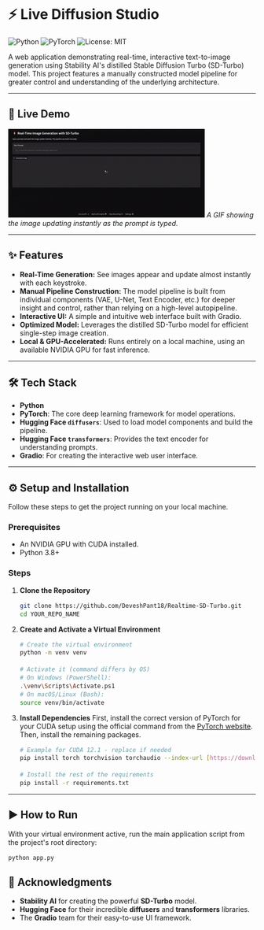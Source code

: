 # ⚡ Live Diffusion Studio

![Python](https://img.shields.io/badge/Python-3.12-blue.svg) ![PyTorch](https://img.shields.io/badge/PyTorch-2.5-orange.svg) ![License: MIT](https://img.shields.io/badge/License-MIT-yellow.svg)

A web application demonstrating real-time, interactive text-to-image generation using Stability AI's distilled Stable Diffusion Turbo (SD-Turbo) model. This project features a manually constructed model pipeline for greater control and understanding of the underlying architecture.

---

## 🚀 Live Demo

![App Demo GIF](demo.gif)
*A GIF showing the image updating instantly as the prompt is typed.*

---

## ✨ Features

-   **Real-Time Generation:** See images appear and update almost instantly with each keystroke.
-   **Manual Pipeline Construction:** The model pipeline is built from individual components (VAE, U-Net, Text Encoder, etc.) for deeper insight and control, rather than relying on a high-level autopipeline.
-   **Interactive UI:** A simple and intuitive web interface built with Gradio.
-   **Optimized Model:** Leverages the distilled SD-Turbo model for efficient single-step image creation.
-   **Local & GPU-Accelerated:** Runs entirely on a local machine, using an available NVIDIA GPU for fast inference.

---

## 🛠️ Tech Stack

-   **Python**
-   **PyTorch**: The core deep learning framework for model operations.
-   **Hugging Face `diffusers`**: Used to load model components and build the pipeline.
-   **Hugging Face `transformers`**: Provides the text encoder for understanding prompts.
-   **Gradio**: For creating the interactive web user interface.

---

## ⚙️ Setup and Installation

Follow these steps to get the project running on your local machine.

### Prerequisites

-   An NVIDIA GPU with CUDA installed.
-   Python 3.8+

### Steps

1.  **Clone the Repository**
    ```bash
    git clone https://github.com/DeveshPant18/Realtime-SD-Turbo.git
    cd YOUR_REPO_NAME
    ```

2.  **Create and Activate a Virtual Environment**
    ```bash
    # Create the virtual environment
    python -m venv venv

    # Activate it (command differs by OS)
    # On Windows (PowerShell):
    .\venv\Scripts\Activate.ps1
    # On macOS/Linux (Bash):
    source venv/bin/activate
    ```

3.  **Install Dependencies**
    First, install the correct version of PyTorch for your CUDA setup using the official command from the [PyTorch website](https://pytorch.org/get-started/locally/). Then, install the remaining packages.
    ```bash
    # Example for CUDA 12.1 - replace if needed
    pip install torch torchvision torchaudio --index-url [https://download.pytorch.org/whl/cu121](https://download.pytorch.org/whl/cu121)

    # Install the rest of the requirements
    pip install -r requirements.txt
    ```

---

## ▶️ How to Run

With your virtual environment active, run the main application script from the project's root directory:

```bash
python app.py
```


## 🙏 Acknowledgments

- **Stability AI** for creating the powerful **SD-Turbo** model.
- **Hugging Face** for their incredible **diffusers** and **transformers** libraries.
- The **Gradio** team for their easy-to-use UI framework.
